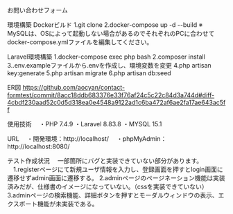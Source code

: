 お問い合わせフォーム

環境構築
  Dockerビルド
  1.git clone
  2.docker-compose up -d --build
  ※　MySQLは、OSによって起動しない場合があるのでそれぞれのPCに合わせてdocker-compose.ymlファイルを編集してください。

Laravel環境構築
  1.docker-compose exec php bash
  2.composer install
  3..env.exampleファイルから.envを作成し、環境変数を変更
  4.php artisan key:generate
  5.php artisan migrate
  6.php artisan db:seed

ER図
https://github.com/aocyan/contact-formtest/commit/8acc18ddb683376e33f76af24c5c22c84d3a744d#diff-4cbdf230aad52c0d5d318ea0e4548a9122ad1c6ba472af6ae2fa17ae643ac5ff

使用技術
　・PHP 7.4.9
  ・Laravel 8.83.8
  ・MYSQL 15.1

URL
　・開発環境：http://localhost/
　・phpMyAdmin：http://localhost:8080/

テスト作成状況
　一部箇所にバグと実装できていない部分があります。
 　1.registerページにて新規ユーザ情報を入力し、登録画面を押すとlogin画面に遷移せずadmin画面に遷移する。
   2.adminページのページネーション機能は実装済みだが、仕様書のイメージになっていない。（cssを実装できていない）
   3.adminページの検索機能、詳細ボタンを押すとモーダルウィンドウの表示、エクスポート機能が未実装である。
